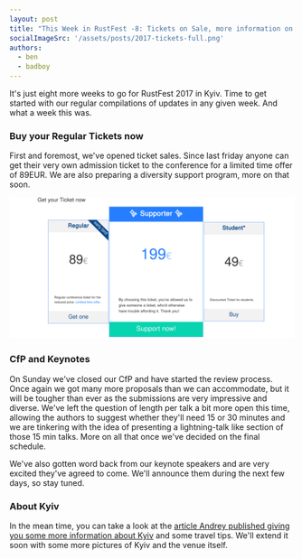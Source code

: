 ```yaml
---
layout: post
title: "This Week in RustFest -8: Tickets on Sale, more information on Kyiv"
socialImageSrc: '/assets/posts/2017-tickets-full.png'
authors:
  - ben
  - badboy
---
```


It's just eight more weeks to go for RustFest 2017 in Kyiv. Time to get started with our regular compilations of updates in any given week. And what a week this was.

### Buy your Regular Tickets now

First and foremost, we've opened ticket sales. Since last friday anyone can get their very own admission ticket to the conference for a limited time offer of 89EUR. We are also preparing a diversity support program, more on that soon.

[![Tickets are on sale](/assets/posts/2017-tickets-full.png)](http://2017.rustfest.eu/#tickets)


### CfP and Keynotes

On Sunday we've closed our CfP and have started the review process. Once again we got many more proposals than we can accommodate, but it will be tougher than ever as the submissions are very impressive and diverse. We've left the question of length per talk a bit more open this time, allowing the authors to suggest whether they'll need 15 or 30 minutes and we are tinkering with the idea of presenting a lightning-talk like section of those 15 min talks. More on all that once we've decided on the final schedule.

We've also gotten word back from our keynote speakers and are very excited they've agreed to come. We'll announce them during the next few days, so stay tuned.

### About Kyiv

In the mean time, you can take a look at the [article Andrey published giving you some more information about Kyiv](http://2017.rustfest.eu/location/) and some travel tips. We'll extend it soon with some more pictures of Kyiv and the venue itself. 